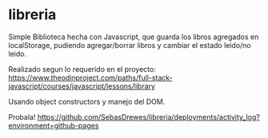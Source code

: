 # libreria
Simple Biblioteca hecha con Javascript, que guarda los libros agregados en localStorage, pudiendo agregar/borrar libros y cambiar el estado leido/no leido.

Realizado segun lo requerido en el proyecto: https://www.theodinproject.com/paths/full-stack-javascript/courses/javascript/lessons/library

Usando object constructors y manejo del DOM.

Probala! https://github.com/SebasDrewes/libreria/deployments/activity_log?environment=github-pages
